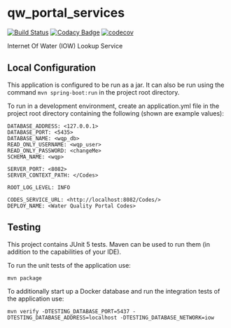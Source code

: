 # qw\_portal\_services

[![Build Status](https://travis-ci.org/NWQMC/qw_portal_services.svg?branch=postgres)](https://travis-ci.org/NWQMC/qw_portal_services)
[![Codacy Badge](https://api.codacy.com/project/badge/Grade/34585f7c07cf4a39a7c691ec31c78820)](https://www.codacy.com/manual/usgs_wma_dev/qw_portal_services?utm_source=github.com&amp;utm_medium=referral&amp;utm_content=NWQMC/qw_portal_services&amp;utm_campaign=Badge_Grade)
[![codecov](https://codecov.io/gh/NWQMC/qw_portal_services/branch/master/graph/badge.svg)](https://codecov.io/gh/NWQMC/qw_portal_services)

Internet Of Water (IOW) Lookup Service

## Local Configuration
This application is configured to be run as a jar. It can also be run using the command ``` mvn spring-boot:run ``` in the project root directory.
 
To run in a development environment, create an application.yml file in
the project root directory containing the following (shown are example values):

```$yml
DATABASE_ADDRESS: <127.0.0.1>
DATABASE_PORT: <5435>
DATABASE_NAME: <wqp_db>
READ_ONLY_USERNAME: <wqp_user>
READ_ONLY_PASSWORD: <changeMe>
SCHEMA_NAME: <wqp>

SERVER_PORT: <8082>
SERVER_CONTEXT_PATH: </Codes>

ROOT_LOG_LEVEL: INFO

CODES_SERVICE_URL: <http://localhost:8082/Codes/>
DEPLOY_NAME: <Water Quality Portal Codes>
```

## Testing
This project contains JUnit 5 tests. Maven can be used to run them (in addition to the capabilities of your IDE).

To run the unit tests of the application use:

```shell
mvn package
```

To additionally start up a Docker database and run the integration tests of the application use:

```shell
mvn verify -DTESTING_DATABASE_PORT=5437 -DTESTING_DATABASE_ADDRESS=localhost -DTESTING_DATABASE_NETWORK=iow
```
